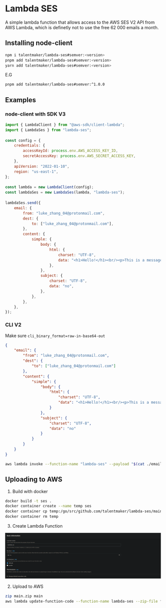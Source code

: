 # Lambda SES

A simple lambda function that allows access to the AWS SES V2 API from AWS Lambda, which is definetly not to use the free 62 000 emails a month.

## Installing node-client

```sh
npm i talentmaker/lambda-ses#semver:<version>
pnpm add talentmaker/lambda-ses#semver:<version>
yarn add talentmaker/lambda-ses#semver:<version>
```

E.G

```sh
pnpm add talentmaker/lambda-ses#semver:^1.0.0
```

## Examples

### node-client with SDK V3

```js
import { LambdaClient } from "@aws-sdk/client-lambda";
import { LambdaSes } from "lambda-ses";

const config = {
    credentials: {
        accessKeyId: process.env.AWS_ACCESS_KEY_ID,
        secretAccessKey: process.env.AWS_SECRET_ACCESS_KEY,
    },
    apiVersion: "2022-01-10",
    region: "us-east-1",
};

const lambda = new LambdaClient(config);
const lambdaSes = new LambdaSes(lambda, "lambda-ses");

lambdaSes.send({
    email: {
        from: "luke_zhang_04@protonmail.com",
        dest: {
            to: ["luke_zhang_04@protonmail.com"],
        },
        content: {
            simple: {
                body: {
                    html: {
                        charset: "UTF-8",
                        data: "<h1>Hello!</h1><br/><p>This is a message</p>",
                    },
                },
                subject: {
                    charset: "UTF-8",
                    data: "no",
                },
            },
        },
    },
});
```

### CLI V2

Make sure `cli_binary_format=raw-in-base64-out`

```json
{
    "email": {
        "from": "luke_zhang_04@protonmail.com",
        "dest": {
            "to": ["luke_zhang_04@protonmail.com"]
        },
        "content": {
            "simple": {
                "body": {
                    "html": {
                        "charset": "UTF-8",
                        "data": "<h1>Hello!</h1><br/><p>This is a message</p>"
                    }
                },
                "subject": {
                    "charset": "UTF-8",
                    "data": "no"
                }
            }
        }
    }
}
```

```bash
aws lambda invoke --function-name "lambda-ses" --payload "$(cat ./email.json)" /dev/stdout
```

## Uploading to AWS

1. Build with docker

```sh
docker build -t ses .
docker container create --name temp ses
docker container cp temp:/go/src/github.com/talentmaker/lambda-ses/main .
docker container rm temp
```

3. Create Lambda Function

![Lambda Config](./media/lambda-config.png)

2. Upload to AWS

```sh
zip main.zip main
aws lambda update-function-code --function-name lambda-ses --zip-file fileb://main.zip
```
